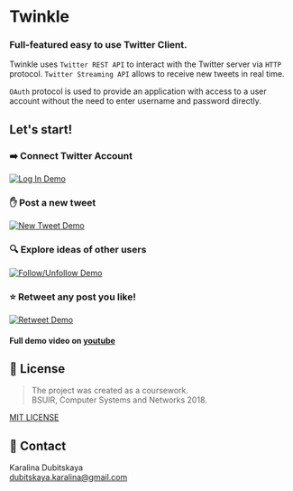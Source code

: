 # Twinkle

### Full-featured easy to use Twitter Client.

Twinkle uses `Twitter REST API` to interact with the Twitter server via `HTTP` protocol.
`Twitter Streaming API` allows to receive new tweets in real time.

`OAuth` protocol is used to provide an application with access to a user account without the need to enter username and password directly.

## Let's start!

### :arrow_right: Connect Twitter Account
[![Log In Demo](https://j.gifs.com/YWyG8O.gif)](https://youtu.be/17n_L_qHw8w)

###  :hand: Post a new tweet
[![New Tweet Demo](https://j.gifs.com/lx2n37.gif)](https://youtu.be/17n_L_qHw8w)

###  :mag: Explore ideas of other users
[![Follow/Unfollow Demo](https://j.gifs.com/vl8A3L.gif)](https://youtu.be/17n_L_qHw8w)

### :star: Retweet any post you like!
[![Retweet Demo](https://j.gifs.com/4QzXJx.gif)](https://youtu.be/17n_L_qHw8w)

#### Full demo video on [youtube](https://youtu.be/17n_L_qHw8w)

## 📜 License
> The project was created as a coursework.                                                                            
> BSUIR, Computer Systems and Networks 2018.

[MIT LICENSE](https://github.com/KaralinaDubitskaya/Twinkle/blob/master/LICENSE)


## 💬 Contact
Karalina Dubitskaya                           
dubitskaya.karalina@gmail.com
